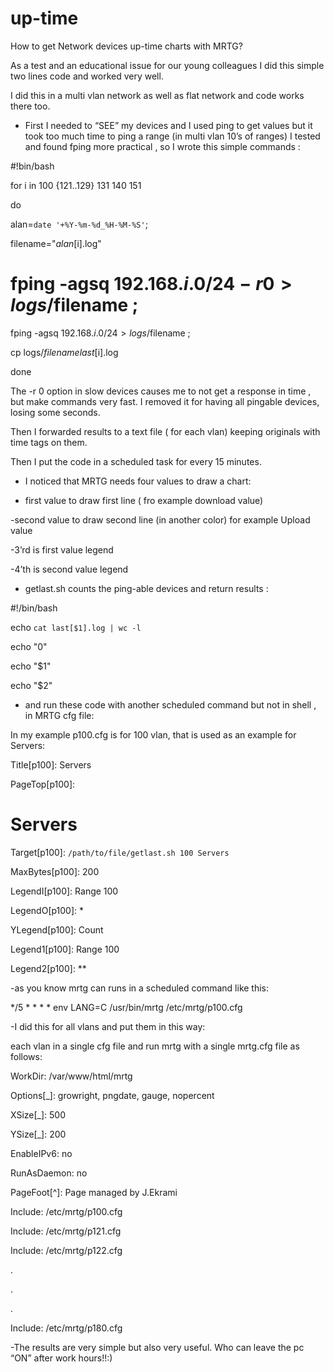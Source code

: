 # up-time
 How to get Network devices up-time charts with MRTG?


As a test and an educational issue for our young colleagues I did this simple two lines code and worked very well.

I did this in a multi vlan network as well as flat network and code works there too.

- First I needed to “SEE” my devices and I used ping to get values but it took too much time to ping a range (in multi vlan 10’s of ranges) I tested and found fping more practical , so I wrote this simple commands :


#!bin/bash

for i in 100 {121..129} 131 140 151

do

alan=`date '+%Y-%m-%d_%H-%M-%S'`;

filename="$alan[$i].log"

# fping -agsq 192.168.$i.0/24 -r 0 > logs/$filename ;

fping -agsq 192.168.$i.0/24 > logs/$filename ;

cp logs/$filename last[$i].log

done


The -r 0 option in slow devices causes me to not get a response in time , but make commands very fast. I removed it for having all pingable devices, losing some seconds.

Then I forwarded results to a text file ( for each vlan) keeping originals with time tags on them.

Then I put the code in a scheduled task for every 15 minutes.

- I noticed that MRTG needs four values to draw a chart:

- first value to draw first line ( fro example download value)

-second value to draw second line (in another color) for example Upload value

-3’rd is first value legend

-4’th is second value legend


- getlast.sh counts the ping-able devices and return results :


#!/bin/bash


echo `cat last[$1].log | wc -l`

echo "0"

echo "$1"

echo "$2"


- and run these code with another scheduled command but not in shell , in MRTG cfg file:


In my example p100.cfg is for 100 vlan, that is used as an example for Servers:


Title[p100]: Servers

PageTop[p100]: <H1>Servers</H1>

Target[p100]: `/path/to/file/getlast.sh 100 Servers`

MaxBytes[p100]: 200

LegendI[p100]: Range 100

LegendO[p100]: *

YLegend[p100]: Count

Legend1[p100]: Range 100

Legend2[p100]: **


-as you know mrtg can runs in a scheduled command like this:


*/5 * * * * env LANG=C /usr/bin/mrtg /etc/mrtg/p100.cfg


-I did this for all vlans and put them in this way:

each vlan in a single cfg file and run mrtg with a single mrtg.cfg file as follows:


WorkDir: /var/www/html/mrtg

Options[_]: growright, pngdate, gauge, nopercent

XSize[_]: 500

YSize[_]: 200

EnableIPv6: no

RunAsDaemon: no

PageFoot[^]: Page managed by J.Ekrami

Include: /etc/mrtg/p100.cfg

Include: /etc/mrtg/p121.cfg

Include: /etc/mrtg/p122.cfg

.

.

.


Include: /etc/mrtg/p180.cfg



-The results are very simple but also very useful. Who can leave the pc “ON” after work hours!!:)




